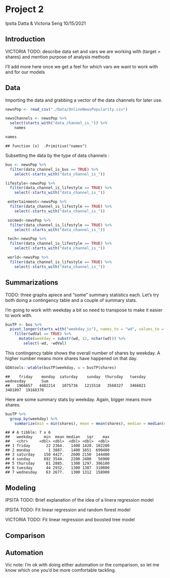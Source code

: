 Project 2
================
Ipsita Datta & Victoria Seng
10/15/2021

## Introduction

VICTORIA TODO: describe data set and vars we are working with (target =
shares) and mention purpose of analysis methods

I’ll add more here once we get a feel for which vars we want to work
with and for our models

## Data

Importing the data and grabbing a vector of the data channels for later
use.

``` r
newsPop <- read_csv("./Data/OnlineNewsPopularity.csv")

newsChannels <- newsPop %>%
  select(starts_with("data_channel_is_")) %>%
    names

names
```

    ## function (x)  .Primitive("names")

Subsetting the data by the type of data channels :

``` r
bus <- newsPop %>%
  filter(data_channel_is_bus == TRUE) %>%
    select(-starts_with("data_channel_is_"))
```

``` r
lifestyle<-newsPop %>%
  filter(data_channel_is_lifestyle == TRUE) %>%
    select(-starts_with("data_channel_is_"))
```

``` r
 entertainment<-newsPop %>%
  filter(data_channel_is_lifestyle == TRUE) %>%
    select(-starts_with("data_channel_is_"))
```

``` r
 socmed<-newsPop %>%
  filter(data_channel_is_lifestyle == TRUE) %>%
    select(-starts_with("data_channel_is_"))
```

``` r
 tech<-newsPop %>%
  filter(data_channel_is_lifestyle == TRUE) %>%
    select(-starts_with("data_channel_is_"))
```

``` r
 world<-newsPop %>%
  filter(data_channel_is_lifestyle == TRUE) %>%
    select(-starts_with("data_channel_is_"))
```

## Summarizations

TODO: three graphs apiece and “some” summary statistics each. Let’s try
both doing a contingency table and a couple of summary stats.

I’m going to work with weekday a bit so need to transpose to make it
easier to work with.

``` r
busTP <- bus %>%
  pivot_longer(starts_with("weekday_is"), names_to = "wd", values_to = "wdVal") %>%
    filter(wdVal == TRUE) %>%
      mutate(weekday = substr(wd, 12, nchar(wd))) %>%
        select(-wd, -wdVal) 
```

This contingency table shows the overall number of shares by weekday. A
higher number means more shares have happened on that day.

``` r
GDAtools::wtable(busTP$weekday, w = busTP$shares)
```

    ##    friday    monday  saturday    sunday  thursday   tuesday wednesday       Sum 
    ##   1966657   4482214   1075736   1215518   3560327   3466021   3401897  19168370

Here are some summary stats by weekday. Again, bigger means more shares.

``` r
busTP %>%
  group_by(weekday) %>%
    summarize(min = min(shares), mean = mean(shares), median = median(shares), iqr = IQR(shares), max = max(shares))
```

    ## # A tibble: 7 x 6
    ##   weekday     min  mean median   iqr    max
    ##   <chr>     <dbl> <dbl>  <dbl> <dbl>  <dbl>
    ## 1 friday       22 2364.   1400 1420. 102200
    ## 2 monday        1 3887.   1400 1651  690400
    ## 3 saturday    150 4427.   2600 2150  144400
    ## 4 sunday      692 3544.   2200 2400   56900
    ## 5 thursday     81 2885.   1300 1297. 306100
    ## 6 tuesday      44 2932.   1300 1387  310800
    ## 7 wednesday    63 2677.   1300 1312  158900

## Modeling

IPSITA TODO: Brief explanation of the idea of a linera regression model

IPSITA TODO: Fit linear regression and random forest model

VICTORIA TODO: Fit linear regression and boosted tree model

## Comparison

## Automation

Vic note: I’m ok with doing either automation or the comparison, so let
me know which one you’d be more comfortable tackling.
